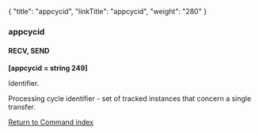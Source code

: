 {
    "title": "appcycid",
    "linkTitle": "appcycid",
    "weight": "280"
}<span id="appcycid"></span>

### appcycid

#### RECV, SEND

****[appcycid = string 249]****

Identifier.

Processing cycle identifier - set of tracked instances that concern
a single transfer.

[Return to Command index](../../)
